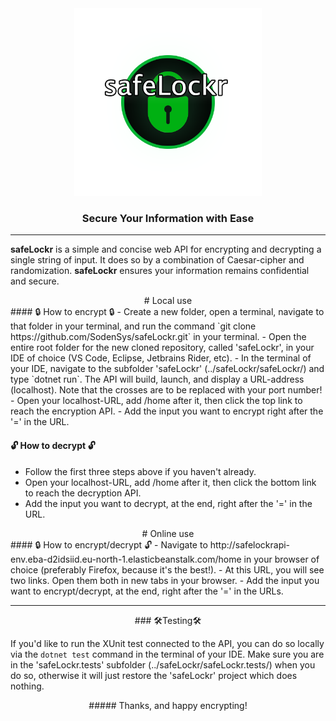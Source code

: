 <div align="center">

<img src="safeLockr1.png" alt="safeLockr" width="300">

### Secure Your Information with Ease
</div>

---

<b>safeLockr</b> is a simple and concise web API for encrypting and decrypting a single string of input. It does so by a combination of Caesar-cipher and randomization. <b>safeLockr</b> ensures your information remains confidential and secure.


<div align="center">
# Local use
</div>
#### 🔒 How to encrypt 🔒
- Create a new folder, open a terminal, navigate to that folder in your terminal, and run the command `git clone https://github.com/SodenSys/safeLockr.git` in your terminal.
- Open the entire root folder for the new cloned repository, called 'safeLockr', in your IDE of choice (VS Code, Eclipse, Jetbrains Rider, etc).
- In the terminal of your IDE, navigate to the subfolder 'safeLockr' (../safeLockr/safeLockr/) and type `dotnet run`. The API will build, launch, and display a URL-address (localhost). Note that the crosses are to be replaced with your port number!
- Open your localhost-URL, add /home after it, then click the top link to reach the encryption API.
- Add the input you want to encrypt right after the '=' in the URL.

#### 🔓 How to decrypt 🔓
- Follow the first three steps above if you haven't already.
- Open your localhost-URL, add /home after it, then click the bottom link to reach the decryption API.
- Add the input you want to decrypt, at the end, right after the '=' in the URL.


<div align="center">
# Online use
</div>
#### 🔒 How to encrypt/decrypt 🔓
- Navigate to http://safelockrapi-env.eba-d2idsiid.eu-north-1.elasticbeanstalk.com/home in your browser of choice (preferably Firefox, because it's the best!).
- At this URL, you will see two links. Open them both in new tabs in your browser.
- Add the input you want to encrypt/decrypt, at the end, right after the '=' in the URLs.

---
<div align="center">
### 🛠️Testing🛠️
</div>

If you'd like to run the XUnit test connected to the API, you can do so locally via the `dotnet test` command in the terminal of your IDE. Make sure you are in the 'safeLockr.tests' subfolder (../safeLockr/safeLockr.tests/) when you do so, otherwise it will just restore the 'safeLockr' project which does nothing.

<div align="center">
##### Thanks, and happy encrypting!
</div>